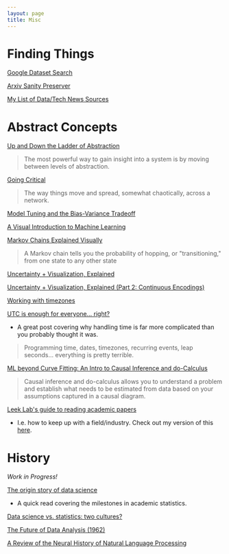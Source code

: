 ```yaml
---
layout: page
title: Misc
---
```


# Finding Things

[Google Dataset Search](https://toolbox.google.com/datasetsearch)

[Arxiv Sanity Preserver](http://arxiv-sanity.com)

[My List of Data/Tech News Sources](https://pdtenpas.github.io/pages/newsletter/sources/)

# Abstract Concepts

[Up and Down the Ladder of Abstraction](http://worrydream.com/#!2/LadderOfAbstraction)

> The most powerful way to gain insight into a system is by moving between levels of abstraction.

[Going Critical](https://meltingasphalt.com/interactive/going-critical/)

> The way things move and spread, somewhat chaotically, across a network.

[Model Tuning and the Bias-Variance Tradeoff](http://www.r2d3.us/visual-intro-to-machine-learning-part-2/)

[A Visual Introduction to Machine Learning](http://www.r2d3.us/visual-intro-to-machine-learning-part-1/)

[Markov Chains Explained Visually](http://setosa.io/ev/markov-chains/)

> A Markov chain tells you the probability of hopping, or "transitioning," from one state to any other state

[Uncertainty + Visualization, Explained](https://medium.com/multiple-views-visualization-research-explained/uncertainty-visualization-explained-67e7a73f031b)

[Uncertainty + Visualization, Explained (Part 2: Continuous Encodings)](https://medium.com/multiple-views-visualization-research-explained/uncertainty-visualization-explained-part-2-continuous-encodings-967a7f7c38d0)

[Working with timezones](https://davecturner.github.io/2018/08/12/working-with-timezones.html)

[UTC is enough for everyone... right?](https://zachholman.com/talk/utc-is-enough-for-everyone-right)

- A great post covering why handling time is far more complicated than you probably thought it was.
> Programming time, dates, timezones, recurring events, leap seconds... everything is pretty terrible.

[ML beyond Curve Fitting: An Intro to Causal Inference and do-Calculus](https://www.inference.vc/untitled/)

> Causal inference and do-calculus allows you to understand a problem and establish what needs to be estimated from data based on your assumptions captured in a causal diagram.

[Leek Lab's guide to reading academic papers](https://github.com/jtleek/readingpapers)

- I.e. how to keep up with a field/industry. Check out my version of this [here](https://pdtenpas.github.io/pages/newsletter/read_newsletters/).

# History

*Work in Progress!*

[The origin story of data science](https://www.welcometothejungle.co/fr/articles/story-origin-data-science)

- A quick read covering the milestones in academic statistics.

[Data science vs. statistics: two cultures?](https://rd.springer.com/article/10.1007/s42081-018-0009-3)

[The Future of Data Analysis (1962)](https://projecteuclid.org/euclid.aoms/1177704711)

[A Review of the Neural History of Natural Language Processing](http://blog.aylien.com/a-review-of-the-recent-history-of-natural-language-processing/)
